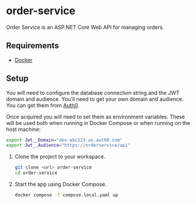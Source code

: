 # order-service

Order Service is an ASP.NET Core Web API for managing orders.

## Requirements

- [Docker](https://www.docker.com/)

## Setup

You will need to configure the database connection string and the JWT domain and audience. You'll need to get your own domain and audience. You can get them from [Auth0](https://auth0.com/).

Once acquired you will need to set them as environment variables. These will be used both when running in Docker Compose or when running on the host machine:

```sh
export Jwt__Domain="dev-abc123.us.auth0.com"
export Jwt__Audience="https://orderservice/api"
```

1. Clone the project to your workspace.

    ```sh
    git clone <url> order-service
    cd order-service
    ```

2. Start the app using Docker Compose.

    ```sh
    docker compose -f compose.local.yaml up
    ```
